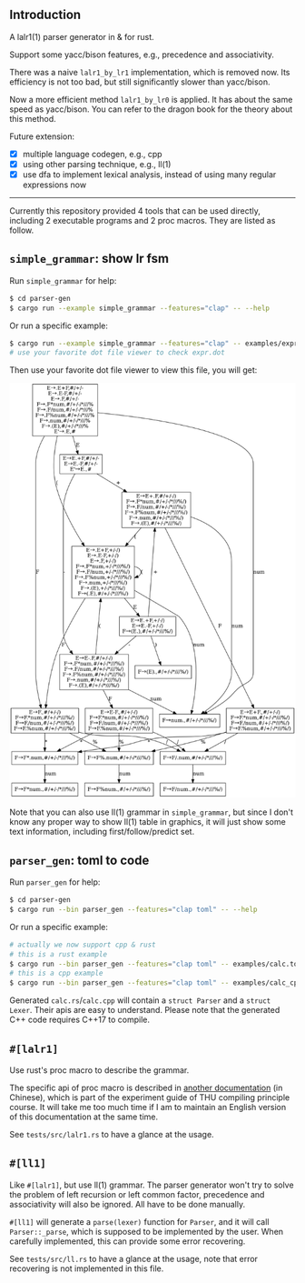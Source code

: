 ## Introduction

A lalr1(1) parser generator in & for rust.

Support some yacc/bison features, e.g., precedence and associativity.

There was a naive `lalr1_by_lr1` implementation, which is removed now. Its efficiency is not too bad, but still significantly slower than yacc/bison.

Now a more efficient method `lalr1_by_lr0` is applied. It has about the same speed as yacc/bison. You can refer to the dragon book for the theory about this method.

Future extension: 

- [x] multiple language codegen, e.g., cpp
- [x] using other parsing technique, e.g., ll(1)
- [x] use dfa to implement lexical analysis, instead of using many regular expressions now

---

Currently this repository provided 4 tools that can be used directly, including 2 executable programs and 2 proc macros. They are listed as follow.

## `simple_grammar`: show lr fsm

Run `simple_grammar` for help:

```bash
$ cd parser-gen
$ cargo run --example simple_grammar --features="clap" -- --help
```

Or run a specific example:

```bash
$ cargo run --example simple_grammar --features="clap" -- examples/expr.cfg -g lalr1 -o expr.dot
# use your favorite dot file viewer to check expr.dot
```

Then use your favorite dot file viewer to view this file, you will get:

<img src="parser-gen/examples/expr.png" width=600 alt="" class="center">

Note that you can also use ll(1) grammar in `simple_grammar`, but since I don't know any proper way to show ll(1) table in graphics, it will just show some text information, including first/follow/predict set.

## `parser_gen`: toml to code

Run `parser_gen` for help:

```bash
$ cd parser-gen
$ cargo run --bin parser_gen --features="clap toml" -- --help
```

Or run a specific example:

```bash
# actually we now support cpp & rust
# this is a rust example
$ cargo run --bin parser_gen --features="clap toml" -- examples/calc.toml -o calc.rs -l rs
# this is a cpp example
$ cargo run --bin parser_gen --features="clap toml" -- examples/calc_cpp.toml -o calc.cpp -l cpp
```

Generated `calc.rs`/`calc.cpp` will contain a `struct Parser` and a `struct Lexer`. Their apis are easy to understand. Please note that the generated C++ code requires C++17 to compile.

## `#[lalr1]`

Use rust's proc macro to describe the grammar.

The specific api of proc macro is described in [another documentation](https://mashplant.gitbook.io/decaf-doc/pa1a/lalr1-shi-yong-zhi-dao) (in Chinese), which is part of the experiment guide of THU compiling principle course. It will take me too much time if I am to maintain an English version of this documentation at the same time.

See `tests/src/lalr1.rs` to have a glance at the usage.

## `#[ll1]`

Like `#[lalr1]`, but use ll(1) grammar. The parser generator won't try to solve the problem of left recursion or left common factor, precedence and associativity will also be ignored. All have to be done manually. 

`#[ll1]` will generate a `parse(lexer)` function for `Parser`, and it will call `Parser::_parse`, which is supposed to be implemented by the user. When carefully implemented, this can provide some error recovering.

See `tests/src/ll.rs` to have a glance at the usage, note that error recovering is not implemented in this file.
